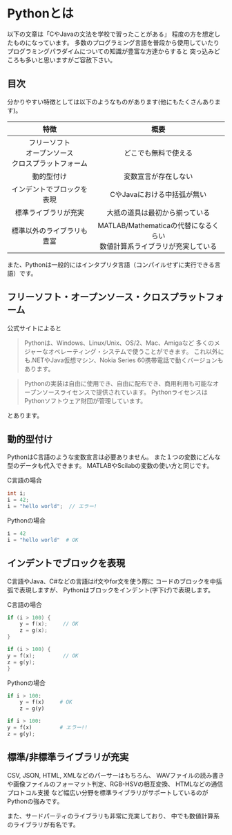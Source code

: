 # Pythonとは
以下の文章は「CやJavaの文法を学校で習ったことがある」
程度の方を想定したものになっています。
多数のプログラミング言語を普段から使用していたり
プログラミングパラダイムについての知識が豊富な方達からすると
突っ込みどころも多いと思いますがご容赦下さい。

## 目次
分かりやすい特徴としては以下のようなものがあります(他にもたくさんあります)。

|特徴|概要|
|:-:|:-:|
|フリーソフト<br>オープンソース<br>クロスプラットフォーム|どこでも無料で使える|
|動的型付け|変数宣言が存在しない|
|インデントでブロックを表現|CやJavaにおける中括弧が無い|
|標準ライブラリが充実|大抵の道具は最初から揃っている|
|標準以外のライブラリも豊富|MATLAB/Mathematicaの代替になるくらい<br>数値計算系ライブラリが充実している|

また、Pythonは一般的にはインタプリタ言語（コンパイルせずに実行できる言語）です。

## フリーソフト・オープンソース・クロスプラットフォーム
公式サイトによると
> Pythonは、Windows、Linux/Unix、OS/2、Mac、Amigaなど
> 多くのメジャーなオペレーティング・システムで使うことができます。
> これ以外にも.NETやJava仮想マシン、Nokia Series 60携帯電話で動くバージョンもあります。

> Pythonの実装は自由に使用でき、自由に配布でき、商用利用も可能なオープンソースライセンスで提供されています。
> PythonライセンスはPythonソフトウェア財団が管理しています。

とあります。

## 動的型付け
PythonはC言語のような変数宣言は必要ありません。
また１つの変数にどんな型のデータも代入できます。
MATLABやScilabの変数の使い方と同じです。

C言語の場合
``` c
int i;
i = 42;
i = "hello world";  // エラー!
```

Pythonの場合
``` python
i = 42
i = "hello world"  # OK
```

## インデントでブロックを表現
C言語やJava、C#などの言語はif文やfor文を使う際に
コードのブロックを中括弧で表現しますが、
Pythonはブロックをインデント(字下げ)で表現します。

C言語の場合
``` c
if (i > 100) {
    y = f(x);     // OK
    z = g(x);
}
```
``` c
if (i > 100) {
y = f(x);         // OK
z = g(y);
}
```

Pythonの場合
``` python
if i > 100:
    y = f(x)     # OK
    z = g(y)
```
``` python
if i > 100:
y = f(x)         # エラー!!
z = g(y);
```

## 標準/非標準ライブラリが充実
CSV, JSON, HTML, XMLなどのパーサーはもちろん、
WAVファイルの読み書きや画像ファイルのフォーマット判定、RGB-HSVの相互変換、
HTMLなどの通信プロトコル支援
など幅広い分野を標準ライブラリがサポートしているのがPythonの強みです。

また、サードパーティのライブラリも非常に充実しており、
中でも数値計算系のライブラリが有名です。
